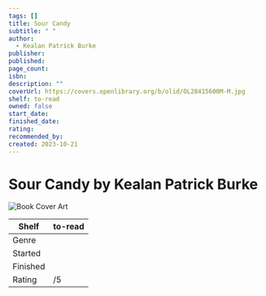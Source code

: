 ```yaml
---
tags: []
title: Sour Candy
subtitle: " "
author:
  - Kealan Patrick Burke
publisher: 
published: 
page_count: 
isbn: 
description: ""
coverUrl: https://covers.openlibrary.org/b/olid/OL28415600M-M.jpg
shelf: to-read
owned: false
start_date: 
finished_date: 
rating: 
recommended_by: 
created: 2023-10-21
---
```


# Sour Candy by Kealan Patrick Burke

![Book Cover Art](https://covers.openlibrary.org/b/olid/OL28415600M-M.jpg)

| Shelf | to-read |
| --- | --- |
| Genre |  |
| Started |  |
| Finished |  |
| Rating | /5 |

